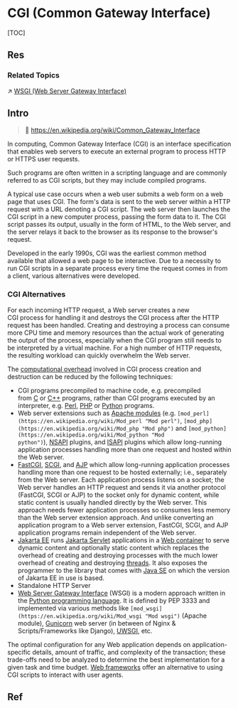 # CGI (Common Gateway Interface)

[TOC]



## Res
### Related Topics
↗ [WSGI (Web Server Gateway Interface)](../../../../../🔑%20CS%20Core/👩‍💻%20Computer%20Languages%20&%20Programming%20Methodology/🛠️%20Programming%20Tool%20Chain/🚠%20Application%20Runtimes%20&%20SDKs/Python%20Runtime%20Environments/📌%20Python%20Third-party%20Libs/SE%20&%20Web/WSGI%20(Web%20Server%20Gateway%20Interface).md)



## Intro
> 🔗 https://en.wikipedia.org/wiki/Common_Gateway_Interface

In computing, Common Gateway Interface (CGI) is an interface specification that enables web servers to execute an external program to process HTTP or HTTPS user requests.

Such programs are often written in a scripting language and are commonly referred to as CGI scripts, but they may include compiled programs.

A typical use case occurs when a web user submits a web form on a web page that uses CGI. The form's data is sent to the web server within a HTTP request with a URL denoting a CGI script. The web server then launches the CGI script in a new computer process, passing the form data to it. The CGI script passes its output, usually in the form of HTML, to the Web server, and the server relays it back to the browser as its response to the browser's request.

Developed in the early 1990s, CGI was the earliest common method available that allowed a web page to be interactive. Due to a necessity to run CGI scripts in a separate process every time the request comes in from a client, various alternatives were developed.


### CGI Alternatives
For each incoming HTTP request, a Web server creates a new CGI process for handling it and destroys the CGI process after the HTTP request has been handled. Creating and destroying a process can consume more CPU time and memory resources than the actual work of generating the output of the process, especially when the CGI program still needs to be interpreted by a virtual machine. For a high number of HTTP requests, the resulting workload can quickly overwhelm the Web server.

The [computational overhead](https://en.wikipedia.org/wiki/Computational_overhead "Computational overhead") involved in CGI process creation and destruction can be reduced by the following techniques:
- CGI programs precompiled to machine code, e.g. precompiled from [C](https://en.wikipedia.org/wiki/C_\(programming_language\) "C (programming language)") or [C++](https://en.wikipedia.org/wiki/C%2B%2B "C++") programs, rather than CGI programs executed by an interpreter, e.g. [Perl](https://en.wikipedia.org/wiki/Perl "Perl"), [PHP](https://en.wikipedia.org/wiki/PHP "PHP") or [Python](https://en.wikipedia.org/wiki/Python_\(programming_language\) "Python (programming language)") programs.
- Web server extensions such as [Apache modules](https://en.wikipedia.org/wiki/Apache_modules "Apache modules") (e.g. `[mod_perl](https://en.wikipedia.org/wiki/Mod_perl "Mod perl")`, `[mod_php](https://en.wikipedia.org/wiki/Mod_php "Mod php")` and `[mod_python](https://en.wikipedia.org/wiki/Mod_python "Mod python")`), [NSAPI](https://en.wikipedia.org/wiki/Netscape_Server_Application_Programming_Interface "Netscape Server Application Programming Interface") plugins, and [ISAPI](https://en.wikipedia.org/wiki/ISAPI "ISAPI") plugins which allow long-running application processes handling more than one request and hosted within the Web server.
- [FastCGI](https://en.wikipedia.org/wiki/FastCGI "FastCGI"), [SCGI](https://en.wikipedia.org/wiki/Simple_Common_Gateway_Interface "Simple Common Gateway Interface"), and [AJP](https://en.wikipedia.org/wiki/Apache_JServ_Protocol "Apache JServ Protocol") which allow long-running application processes handling more than one request to be hosted externally; i.e., separately from the Web server. Each application process listens on a socket; the Web server handles an HTTP request and sends it via another protocol (FastCGI, SCGI or AJP) to the socket only for dynamic content, while static content is usually handled directly by the Web server. This approach needs fewer application processes so consumes less memory than the Web server extension approach. And unlike converting an application program to a Web server extension, FastCGI, SCGI, and AJP application programs remain independent of the Web server.
- [Jakarta EE](https://en.wikipedia.org/wiki/Jakarta_EE "Jakarta EE") runs [Jakarta Servlet](https://en.wikipedia.org/wiki/Jakarta_Servlet "Jakarta Servlet") applications in a [Web container](https://en.wikipedia.org/wiki/Web_container "Web container") to serve dynamic content and optionally static content which replaces the overhead of creating and destroying processes with the much lower overhead of creating and destroying [threads](https://en.wikipedia.org/wiki/Thread_\(computer_science\) "Thread (computer science)"). It also exposes the programmer to the library that comes with [Java SE](https://en.wikipedia.org/wiki/Java_Platform,_Standard_Edition "Java Platform, Standard Edition") on which the version of Jakarta EE in use is based.
- Standalone HTTP Server
- [Web Server Gateway Interface](https://en.wikipedia.org/wiki/Web_Server_Gateway_Interface "Web Server Gateway Interface") (WSGI) is a modern approach written in the [Python programming language](https://en.wikipedia.org/wiki/Python_programming_language "Python programming language"). It is defined by PEP 3333 and implemented via various methods like `[mod_wsgi](https://en.wikipedia.org/wiki/Mod_wsgi "Mod wsgi")` (Apache module), [Gunicorn](https://en.wikipedia.org/wiki/Gunicorn "Gunicorn") web server (in between of Nginx & Scripts/Frameworks like Django), [UWSGI](https://en.wikipedia.org/wiki/UWSGI "UWSGI"), etc.

The optimal configuration for any Web application depends on application-specific details, amount of traffic, and complexity of the transaction; these trade-offs need to be analyzed to determine the best implementation for a given task and time budget. [Web frameworks](https://en.wikipedia.org/wiki/Web_framework "Web framework") offer an alternative to using CGI scripts to interact with user agents.



## Ref


